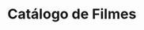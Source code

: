 <!DOCTYPE html>
<html lang="pt-BR">
<head>
    <meta charset="UTF-8">
    <meta name="viewport" content="width=device-width, initial-scale=1.0">
    <title>Catálogo de Filmes</title>
    <link rel="stylesheet" href="styles.css">
</head>
<body>
    <h1>Catálogo de Filmes</h1>
    <div id="movie-gallery"></div>
    <script src="script.js"></script>
</body>
</html>
